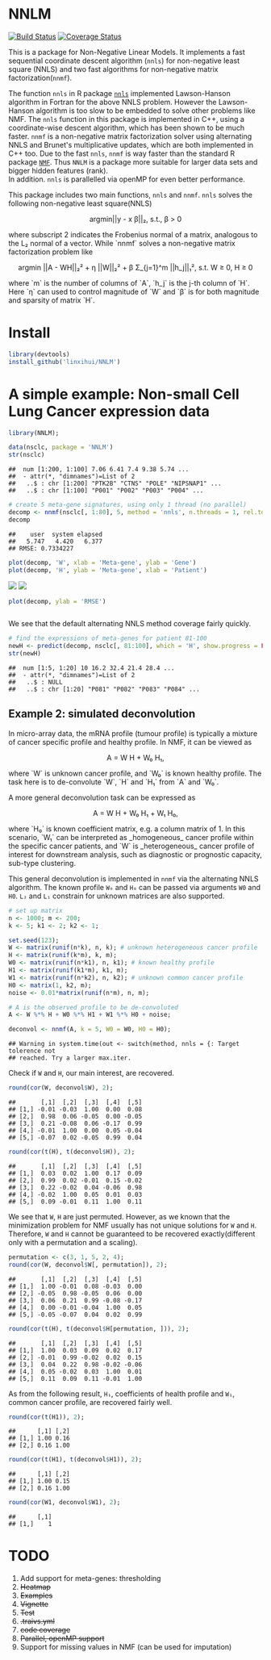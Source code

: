 # NNLM

[![Build Status](https://api.travis-ci.org/linxihui/NNLM.png?branch=master)](https://travis-ci.org/linxihui/NNLM)
[![Coverage Status](http://codecov.io/github/linxihui/NNLM/coverage.svg?branch=master)](http://codecov.io/github/linxihui/NNLM?branch=master)

This is a package for Non-Negative Linear Models. It implements a
fast sequential coordinate descent algorithm (`nnls`) for non-negative least square (NNLS)
and two fast algorithms for non-negative matrix factorization(`nnmf`).

The function `nnls` in R package [`nnls`](https://cran.r-project.org/web/packages/nnls/index.html)
implemented Lawson-Hanson algorithm in Fortran for the above NNLS problem.
However the Lawson-Hanson algorithm is too slow to be embedded to solve other problems like NMF.
The `nnls` function in this package is implemented in C++, using a coordinate-wise descent algorithm,
which has been shown to be much faster.  `nnmf` is a non-negative matrix factorization solver
using alternating NNLS and Brunet's multiplicative updates,
which are both implemented in C++ too. Due to the fast `nnls`, `nnmf` is way faster
than the standard R package [`NMF`](https://cran.r-project.org/web/packages/NMF/index.html). 
Thus `NNLM` is a package more suitable for larger data sets and bigger hidden features (rank).  
In addition. `nnls` is parallelled via openMP for even better performance.


This package includes two main functions, `nnls` and `nnmf`.  `nnls` solves the following non-negative least square(NNLS)
<p align="center">
argmin||y - x β||₂, s.t., β > 0
</p>
where subscript 2 indicates the Frobenius normal of a matrix, analogous to the L₂ normal of a vector. 
While `nnmf` solves a non-negative
matrix factorization problem like
<p align="center">
argmin ||A - WH||₂² + η ||W||₂² + β Σ_{j=1}^m ||h_j||₁², s.t. W ≥ 0, H ≥ 0
</p>
where `m` is the number of columns of `A`, `h_j` is the j-th column of `H`. Here `η` can used to 
control magnitude of `W` and `β` is for both magnitude and sparsity of matrix `H`.


# Install

```r
library(devtools)
install_github('linxihui/NNLM')
```



# A simple example: Non-small Cell Lung Cancer expression data

```r
library(NNLM);

data(nsclc, package = 'NNLM')
str(nsclc)
```

```
##  num [1:200, 1:100] 7.06 6.41 7.4 9.38 5.74 ...
##  - attr(*, "dimnames")=List of 2
##   ..$ : chr [1:200] "PTK2B" "CTNS" "POLE" "NIPSNAP1" ...
##   ..$ : chr [1:100] "P001" "P002" "P003" "P004" ...
```

```r
# create 5 meta-gene signatures, using only 1 thread (no parallel)
decomp <- nnmf(nsclc[, 1:80], 5, method = 'nnls', n.threads = 1, rel.tol = 1e-6)
decomp
```

```
##    user  system elapsed 
##   5.747   4.420   6.377 
## RMSE: 0.7334227
```

```r
plot(decomp, 'W', xlab = 'Meta-gene', ylab = 'Gene')
plot(decomp, 'H', ylab = 'Meta-gene', xlab = 'Patient')
```

![](https://raw.githubusercontent.com/linxihui/Misc/master/Images/NNLM/nsclc-1.png) 
![](https://raw.githubusercontent.com/linxihui/Misc/master/Images/NNLM/nsclc-2.png) 


```r
plot(decomp, ylab = 'RMSE')
```

<img src="https://raw.githubusercontent.com/linxihui/Misc/master/Images/NNLM/nsclc2-1.png" title="" alt="" style="display: block; margin: auto;" />

We see that the default alternating NNLS method coverage fairly quickly.


```r
# find the expressions of meta-genes for patient 81-100
newH <- predict(decomp, nsclc[, 81:100], which = 'H', show.progress = FALSE)
str(newH)
```

```
##  num [1:5, 1:20] 10 16.2 32.4 21.4 28.4 ...
##  - attr(*, "dimnames")=List of 2
##   ..$ : NULL
##   ..$ : chr [1:20] "P081" "P082" "P083" "P084" ...
```

## Example 2: simulated deconvolution

In micro-array data, the mRNA profile (tumour profile) is typically a mixture of 
cancer specific profile and healthy profile. In NMF, it can be viewed as
<p align="center">
A = W H + W₀ H₁,
</p>
where `W` is unknown cancer profile, and `W₀` is known healthy profile. The task here is
to de-convolute `W`, `H` and `H₁` from `A` and `W₀`. 


A more general deconvolution task can be expressed as
<p align="center">
A = W H + W₀ H₁ + W₁ H₀,
</p>
where `H₀` is known coefficient matrix, e.g. a column matrix of 1. In this scenario,
`W₁` can be interpreted as _homogeneous_ cancer profile within the specific cancer patients,
and `W` is _heterogeneous_ cancer profile of interest for downstream analysis, such as
diagnostic or prognostic capacity, sub-type clustering.


This general deconvolution is implemented in `nnmf` via the alternating NNLS algorithm. 
The known profile `W₀` and `H₀` can be passed via arguments `W0` and `H0`. `L₂` and `L₁`
constrain for unknown matrices are also supported.


```r
# set up matrix
n <- 1000; m <- 200;
k <- 5; k1 <- 2; k2 <- 1;

set.seed(123);
W <- matrix(runif(n*k), n, k); # unknown heterogeneous cancer profile
H <- matrix(runif(k*m), k, m);
W0 <- matrix(runif(n*k1), n, k1); # known healthy profile
H1 <- matrix(runif(k1*m), k1, m);
W1 <- matrix(runif(n*k2), n, k2); # unknown common cancer profile
H0 <- matrix(1, k2, m);
noise <- 0.01*matrix(runif(n*m), n, m);

# A is the observed profile to be de-convoluted
A <- W %*% H + W0 %*% H1 + W1 %*% H0 + noise;

deconvol <- nnmf(A, k = 5, W0 = W0, H0 = H0);
```

```
## Warning in system.time(out <- switch(method, nnls = {: Target tolerence not
## reached. Try a larger max.iter.
```

Check if `W` and `H`, our main interest, are recovered.


```r
round(cor(W, deconvol$W), 2);
```

```
##       [,1]  [,2]  [,3]  [,4]  [,5]
## [1,] -0.01 -0.03  1.00  0.00  0.08
## [2,]  0.98  0.06 -0.05  0.00 -0.05
## [3,]  0.21 -0.08  0.06 -0.17  0.99
## [4,] -0.01  1.00  0.00  0.05 -0.04
## [5,] -0.07  0.02 -0.05  0.99  0.04
```

```r
round(cor(t(H), t(deconvol$H)), 2);
```

```
##       [,1]  [,2]  [,3]  [,4]  [,5]
## [1,]  0.03  0.02  1.00  0.17  0.09
## [2,]  0.99  0.02 -0.01  0.15 -0.02
## [3,]  0.22 -0.02  0.04 -0.06  0.98
## [4,] -0.02  1.00  0.05  0.01  0.03
## [5,]  0.09 -0.01  0.11  1.00  0.11
```

We see that `W`, `H` are just permuted. However, as we known that
the minimization problem for NMF usually has not unique solutions
for `W` and `H`. Therefore, `W` and `H` cannot be guaranteed to
be recovered exactly(different only with a permutation and a scaling).


```r
permutation <- c(3, 1, 5, 2, 4);
round(cor(W, deconvol$W[, permutation]), 2);
```

```
##       [,1]  [,2]  [,3]  [,4]  [,5]
## [1,]  1.00 -0.01  0.08 -0.03  0.00
## [2,] -0.05  0.98 -0.05  0.06  0.00
## [3,]  0.06  0.21  0.99 -0.08 -0.17
## [4,]  0.00 -0.01 -0.04  1.00  0.05
## [5,] -0.05 -0.07  0.04  0.02  0.99
```

```r
round(cor(t(H), t(deconvol$H[permutation, ])), 2);
```

```
##       [,1]  [,2]  [,3]  [,4]  [,5]
## [1,]  1.00  0.03  0.09  0.02  0.17
## [2,] -0.01  0.99 -0.02  0.02  0.15
## [3,]  0.04  0.22  0.98 -0.02 -0.06
## [4,]  0.05 -0.02  0.03  1.00  0.01
## [5,]  0.11  0.09  0.11 -0.01  1.00
```


As from the following result, `H₁`, coefficients of health profile and
`W₁`, common cancer profile, are recovered fairly well.


```r
round(cor(t(H1)), 2);
```

```
##      [,1] [,2]
## [1,] 1.00 0.16
## [2,] 0.16 1.00
```

```r
round(cor(t(H1), t(deconvol$H1)), 2);
```

```
##      [,1] [,2]
## [1,] 1.00 0.15
## [2,] 0.16 1.00
```

```r
round(cor(W1, deconvol$W1), 2);
```

```
##      [,1]
## [1,]    1
```


# TODO
1. Add support for meta-genes: thresholding
2. ~~Heatmap~~
3. ~~Examples~~
4. ~~Vignette~~
5. ~~Test~~
6. ~~.traivs.yml~~
7. ~~code coverage~~
8. ~~Parallel, openMP support~~
9. Support for missing values in NMF (can be used for imputation)
